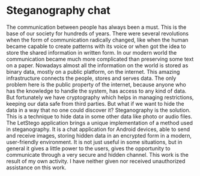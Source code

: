 # Steganography chat

The communication between people has always been a must. This is the base of our society for
hundreds of years. There were several revolutions when the form of communication radically changed,
like when the human became capable to create patterns with its voice or when got the idea to store
the shared information in written form. In our modern world the communication became much more
complicated than preserving some text on a paper. Nowadays almost all the information on the world is
stored as binary data, mostly on a public platform, on the internet. This amazing infrastructure connects
the people, stores and serves data. The only problem here is the public property of the internet, because
anyone who has the knowledge to handle the system, has access to any kind of data. But fortunately we
have cryptography which helps in managing restrictions, keeping our data safe from third parties.
But what if we want to hide the data in a way that no one could discover it? Steganography is the
solution. This is a technique to hide data in some other data like photo or audio files. The LetStego
application brings a unique implementation of a method used in steganography. It is a chat application
for Android devices, able to send and receive images, storing hidden data in an encrypted form in a
modern, user-friendly environment. It is not just useful in some situations, but in general it gives a little
power to the users, gives the opportunity to communicate through a very secure and hidden channel.
This work is the result of my own activity. I have neither given nor received unauthorized assistance
on this work.
